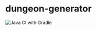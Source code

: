 # dungeon-generator
![Java CI with Gradle](https://github.com/lrozanski/dungeon-generator/workflows/Java%20CI%20with%20Gradle/badge.svg?branch=master)
